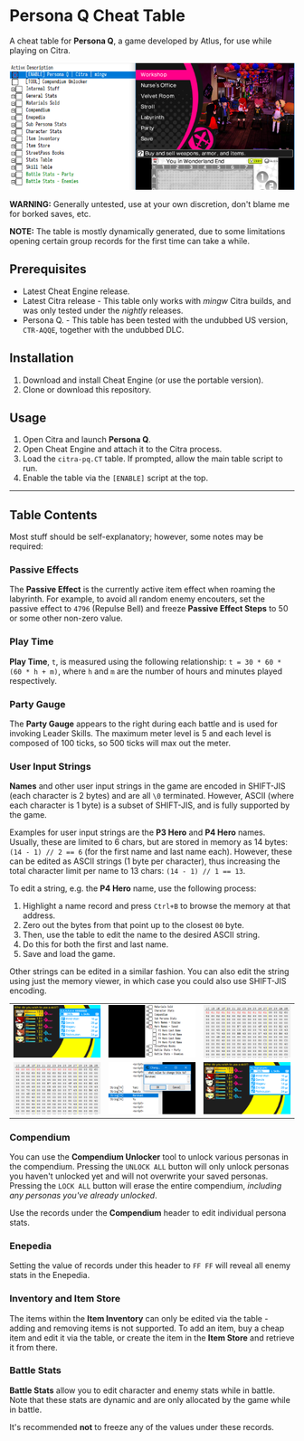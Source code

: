 
# Persona Q Cheat Table

A cheat table for __Persona Q__, a game developed by Atlus, for use while playing on Citra.

![preview.png](img/preview.png)

__WARNING:__ Generally untested, use at your own discretion, don't blame me for borked saves, etc.

__NOTE:__ The table is mostly dynamically generated, due to some limitations opening certain group records for the first time can take a while.

## Prerequisites

* Latest Cheat Engine release.
* Latest Citra release - This table only works with _mingw_ Citra builds, and was only tested under the _nightly_ releases.
* Persona Q. - This table has been tested with the undubbed US version, `CTR-AQQE`, together with the undubbed DLC.

## Installation

1. Download and install Cheat Engine (or use the portable version).
2. Clone or download this repository.

## Usage

1. Open Citra and launch __Persona Q__.
2. Open Cheat Engine and attach it to the Citra process.
3. Load the `citra-pq.CT` table. If prompted, allow the main table script to run.
4. Enable the table via the `[ENABLE]` script at the top.

---

## Table Contents

Most stuff should be self-explanatory; however, some notes may be required:

### Passive Effects

The __Passive Effect__ is the currently active item effect when roaming the labyrinth.
For example, to avoid all random enemy encouters, set the passive effect to `4796` (Repulse Bell) and freeze __Passive Effect Steps__ to 50 or some other non-zero value.

### Play Time

__Play Time__, `t`, is measured using the following relationship: `t = 30 * 60 * (60 * h + m)`, where `h` and `m` are the number of hours and minutes played respectively.

### Party Gauge

The __Party Gauge__ appears to the right during each battle and is used for invoking Leader Skills.
The maximum meter level is 5 and each level is composed of 100 ticks, so 500 ticks will max out the meter.

### User Input Strings

__Names__ and other user input strings in the game are encoded in SHIFT-JIS (each character is 2 bytes) and are all `\0` terminated.
However, ASCII (where each character is 1 byte) is a subset of SHIFT-JIS, and is fully supported by the game.

Examples for user input strings are the __P3 Hero__ and __P4 Hero__ names. Usually, these are limited to 6 chars, but are stored in memory as 14 bytes: `(14 - 1) // 2 == 6` (for the first name and last name each). However, these can be edited as ASCII strings (1 byte per character), thus increasing the total character limit per name to 13 chars: `(14 - 1) // 1 == 13`.

To edit a string, e.g. the __P4 Hero__ name, use the following process:

1. Highlight a name record and press `Ctrl+B` to browse the memory at that address.
2. Zero out the bytes from that point up to the closest `00` byte.
3. Then, use the table to edit the name to the desired ASCII string.
4. Do this for both the first and last name.
5. Save and load the game.

Other strings can be edited in a similar fashion.
You can also edit the string using just the memory viewer, in which case you could also use SHIFT-JIS encoding.

|                      |                      |                      |
|:--------------------:|:--------------------:|:--------------------:|
| ![n0](img/name0.png) | ![n1](img/name1.png) | ![n2](img/name2.png) |
| ![n3](img/name3.png) | ![n4](img/name4.png) | ![n5](img/name5.png) |

### Compendium

You can use the __Compendium Unlocker__ tool to unlock various personas in the compendium.
Pressing the `UNLOCK ALL` button will only unlock personas you haven't unlocked yet and will not overwrite your saved personas.
Pressing the `LOCK ALL` button will erase the entire compendium, _including any personas you've already unlocked_.

Use the records under the __Compendium__ header to edit individual persona stats.

### Enepedia

Setting the value of records under this header to `FF FF` will reveal all enemy stats in the Enepedia.

### Inventory and Item Store

The items within the __Item Inventory__ can only be edited via the table - adding and removing items is not supported.
To add an item, buy a cheap item and edit it via the table, or create the item in the __Item Store__ and retrieve it from there.

### Battle Stats

__Battle Stats__ allow you to edit character and enemy stats while in battle. Note that these stats are dynamic and are only allocated by the game while in battle.

It's recommended __not__ to freeze any of the values under these records.
